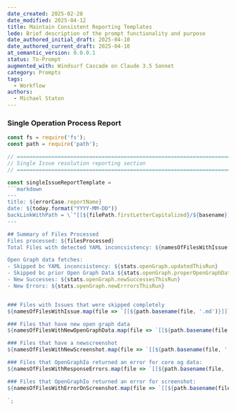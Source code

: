 ```yaml
---
date_created: 2025-02-28
date_modified: 2025-04-12
title: Maintain Consistent Reporting Templates
lede: Brief description of the prompt functionality and purpose
date_authored_initial_draft: 2025-04-10
date_authored_current_draft: 2025-04-10
at_semantic_version: 0.0.0.1
status: To-Prompt
augmented_with: Windsurf Cascade on Claude 3.5 Sonnet
category: Prompts
tags:
  - Workflow
authors:
  - Michael Staton
---
```


### Single Operation Process Report

```javascript
const fs = require('fs');
const path = require('path');

// ============================================================================
// Single Issue resolution reporting section
// ============================================================================

const singleIssueReportTemplate =
```markdown
---
title: ${errorCase.reportName}
date: ${today.format("YYYY-MM-DD")}
backLinkWithPath = \`"[[${filePath.firstLetterCapitalized}/${basename}]]\`
---

## Summary of Files Processed
Files processed: ${filesProcessed}
Total Files with detected YAML inconcsistency: ${namesOfFilesWithIssue.length}

Open Graph data fetches:
- Skipped bc YAML inconcsistency: ${stats.openGraph.updatedThisRun}
- Skipped bc prior Open Graph Data ${stats.openGraph.properOpenGraphDataFound}
- New Successes: ${stats.openGraph.newSuccessesThisRun}
- New Errors: ${stats.openGraph.newErrrorsThisRun}


### Files with Issues that were skipped completely
${namesOfFilesWithIssue.map(file => `[[${path.basename(file, '.md')}]]`).join(', ')}

### Files that have new open graph data 
${namesOfFilesWithNewOpenGraphData.map(file => `[[${path.basename(file, '.md')}]]`).join(', ')}

### Files that have a newscreenshot
${namesOfFilesWithNewScreenshot.map(file => `[[${path.basename(file, '.md')}]]`).join(', ')}

### Files that OpenGraphIo returned an error for core og data:
${namesOfFilesWithResponseErrors.map(file => `[[${path.basename(file, '.md')}]]`).join(', ')}

### Files that OpenGraphIo returned an error for screenshot:
${namesOfFilesWithErrorOnScreenshot.map(file => `[[${path.basename(file, '.md')}]]`).join(', ')}

`;

```